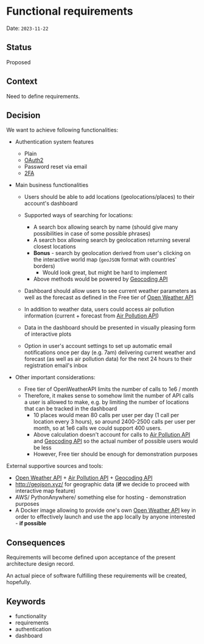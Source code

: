 # Functional requirements

Date: `2023-11-22`

## Status

Proposed

## Context

Need to define requirements.

## Decision

We want to achieve following functionalities:
- Authentication system features
  - Plain
  - [OAuth2](https://github.com/jazzband/django-oauth-toolkit)
  - Password reset via email
  - [2FA](https://django-two-factor-auth.readthedocs.io/en/1.15.5/)

- Main business functionalities
  - Users should be able to add locations (geolocations/places) to their account's dashboard
  - Supported ways of searching for locations:
    - A search box allowing search by name (should give many possibilities in case of some possible phrases)
    - A search box allowing search by geolocation returning several closest locations
    - **Bonus** - search by geolocation derived from user's clicking on the interactive world map
      (`geoJSON` format with countries' borders)
      - Would look great, but might be hard to implement
    - Above methods would be powered by [Geocoding API](https://openweathermap.org/api/geocoding-api)

  - Dashboard should allow users to see current weather parameters as well as the forecast as defined
    in the Free tier of [Open Weather API](https://openweathermap.org/price)
  - In addition to weather data, users could access air pollution information (current + forecast from [Air Pollution API](https://openweathermap.org/api/air-pollution))
  - Data in the dashboard should be presented in visually pleasing form of interactive plots
  - Option in user's account settings to set up automatic email notifications once per day (e.g. 7am)
    delivering current weather and forecast (as well as air pollution data) for the next 24 hours to their registration email's inbox
- Other important considerations:
  - Free tier of OpenWeatherAPI limits the number of calls to 1e6 / month
  - Therefore, it makes sense to somehow limit the number of API calls a user is allowed to make,
    e.g. by limiting the number of locations that can be tracked in the dashboard
    - 10 places would mean 80 calls per user per day (1 call per location every 3 hours),
      so around 2400-2500 calls per user per month, so at 1e6 calls we could support 400 users.
    - Above calculation doesn't account for calls to [Air Pollution API](https://openweathermap.org/api/air-pollution) and [Geocoding API](https://openweathermap.org/api/geocoding-api)
      so the actual number of possible users would be less
    - However, Free tier should be enough for demonstration purposes

External supportive sources and tools:
- [Open Weather API](https://openweathermap.org/) + [Air Pollution API](https://openweathermap.org/api/air-pollution) + [Geocoding API](https://openweathermap.org/api/geocoding-api)
- http://geojson.xyz/ for geographic data (**if** we decide to proceed with interactive map feature)
- AWS/ PythonAnywhere/ something else for hosting - demonstration purposes
- A Docker image allowing to provide one's own [Open Weather API](https://openweathermap.org/) key in order to effectively launch
and use the app locally by anyone interested - **if possible**

## Consequences

Requirements will become defined upon acceptance of the present architecture design record.

An actual piece of software fulfilling these requirements will be created, hopefully.

## Keywords

- functionality
- requirements
- authentication
- dashboard
